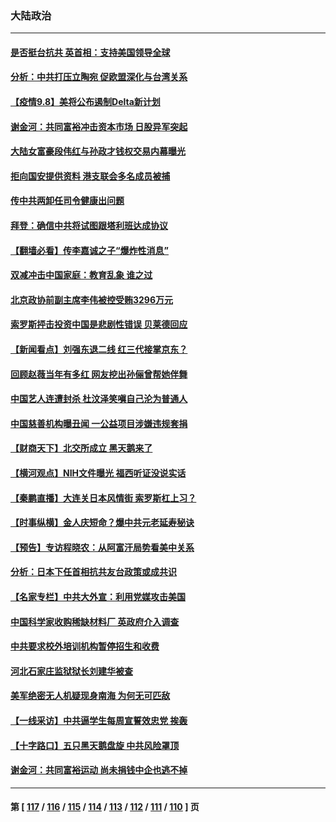 ### 大陆政治
---
#### [是否挺台抗共 英首相：支持美国领导全球](../../pages/ncid277/n13219385.md) 
#### [分析：中共打压立陶宛 促欧盟深化与台湾关系](../../pages/ncid277/n13218414.md) 
#### [【疫情9.8】美将公布遏制Delta新计划](../../pages/ncid277/n13219000.md) 
#### [谢金河：共同富裕冲击资本市场 日股异军突起](../../pages/ncid277/n13218889.md) 
#### [大陆女富豪段伟红与孙政才钱权交易内幕曝光](../../pages/ncid277/n13218385.md) 
#### [拒向国安提供资料 港支联会多名成员被捕](../../pages/ncid277/n13218477.md) 
#### [传中共两卸任司令健康出问题](../../pages/ncid277/n13218296.md) 
#### [拜登：确信中共将试图跟塔利班达成协议](../../pages/ncid277/n13218094.md) 
#### [【翻墙必看】传李嘉诚之子“爆炸性消息”](../../pages/ncid277/n13218384.md) 
#### [双减冲击中国家庭：教育乱象 谁之过](../../pages/ncid277/n13213741.md) 
#### [北京政协前副主席李伟被控受贿3296万元](../../pages/ncid277/n13218099.md) 
#### [索罗斯抨击投资中国是悲剧性错误 贝莱德回应](../../pages/ncid277/n13218071.md) 
#### [【新闻看点】刘强东退二线 红三代接掌京东？](../../pages/ncid277/n13217800.md) 
#### [回顾赵薇当年有多红 网友挖出孙俪曾帮她伴舞](../../pages/ncid277/n13217860.md) 
#### [中国艺人连遭封杀 杜汶泽笑嗔自己沦为普通人](../../pages/ncid277/n13217653.md) 
#### [中国慈善机构曝丑闻 一公益项目涉嫌违规套捐](../../pages/ncid277/n13217879.md) 
#### [【财商天下】北交所成立 黑天鹅来了](../../pages/ncid277/n13217782.md) 
#### [【横河观点】NIH文件曝光 福西听证没说实话](../../pages/ncid277/n13217983.md) 
#### [【秦鹏直播】大连关日本风情街 索罗斯杠上习？](../../pages/ncid277/n13217960.md) 
#### [【时事纵横】金人庆短命？爆中共元老延寿秘诀](../../pages/ncid277/n13217934.md) 
#### [【预告】专访程晓农：从阿富汗局势看美中关系](../../pages/ncid277/n13212544.md) 
#### [分析：日本下任首相抗共友台政策或成共识](../../pages/ncid277/n13217446.md) 
#### [【名家专栏】中共大外宣：利用党媒攻击美国](../../pages/ncid277/n13217022.md) 
#### [中国科学家收购稀缺材料厂 英政府介入调查](../../pages/ncid277/n13217394.md) 
#### [中共要求校外培训机构暂停招生和收费](../../pages/ncid277/n13217431.md) 
#### [河北石家庄监狱狱长刘建华被查](../../pages/ncid277/n13217024.md) 
#### [美军绝密无人机疑现身南海 为何无可匹敌](../../pages/ncid277/n13217379.md) 
#### [【一线采访】中共逼学生每周宣誓效忠党 挨轰](../../pages/ncid277/n13217041.md) 
#### [【十字路口】五只黑天鹅盘旋 中共风险罩顶](../../pages/ncid277/n13216994.md) 
#### [谢金河：共同富裕运动 尚未捐钱中企也逃不掉](../../pages/ncid277/n13216924.md) 

---
#### 第 [ [117](./117.md) / [116](./116.md) / [115](./115.md) / [114](./114.md) / [113](./113.md) / [112](./112.md) / [111](./111.md) / [110](./110.md) ] 页
